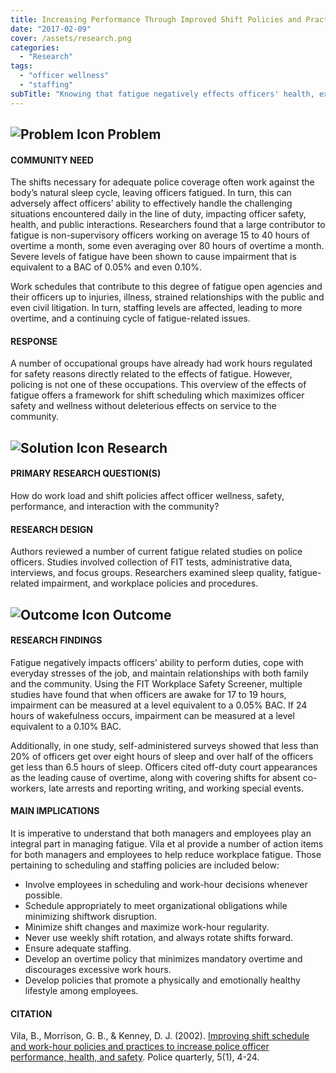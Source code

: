 ```yaml
---
title: Increasing Performance Through Improved Shift Policies and Practices
date: "2017-02-09"
cover: /assets/research.png
categories:
  - "Research"
tags:
  - "officer wellness"
  - "staffing"
subTitle: "Knowing that fatigue negatively effects officers' health, experts provide a number of suggestions to reduce officer fatigue."
---
```

## ![Problem Icon](https://github.com/google/material-design-icons/raw/master/alert/1x_web/ic_error_outline_black_48dp.png "Problem") Problem

#### COMMUNITY NEED

The shifts necessary for adequate police coverage often work against the body’s natural sleep cycle, leaving officers fatigued. In turn, this can adversely affect officers’ ability to effectively handle the challenging situations encountered daily in the line of duty, impacting officer safety, health, and public interactions. Researchers found that a large contributor to fatigue is non-supervisory officers working on average 15 to 40 hours of overtime a month, some even averaging over 80 hours of overtime a month. Severe levels of fatigue have been shown to cause impairment that is equivalent to a BAC of 0.05% and even 0.10%.

Work schedules that contribute to this degree of fatigue open agencies and their officers up to injuries, illness, strained relationships with the public and even civil litigation. In turn, staffing levels are affected, leading to more overtime, and a continuing cycle of fatigue-related issues.

#### RESPONSE

A number of occupational groups have already had work hours regulated for safety reasons directly related to the effects of fatigue. However, policing is not one of these occupations. This overview of the effects of fatigue offers a framework for shift scheduling which maximizes officer safety and wellness without deleterious effects on service to the community.
## ![Solution Icon](https://github.com/google/material-design-icons/raw/master/action/1x_web/ic_lightbulb_outline_black_48dp.png "Solution") Research

#### PRIMARY RESEARCH QUESTION(S)

How do work load and shift policies affect officer wellness, safety, performance, and interaction with the community?

#### RESEARCH DESIGN

Authors reviewed a number of current fatigue related studies on police officers. Studies involved collection of FIT tests, administrative data, interviews, and focus groups. Researchers examined sleep quality, fatigue-related impairment, and workplace policies and procedures.

## ![Outcome Icon](https://github.com/google/material-design-icons/raw/master/action/1x_web/ic_view_list_black_48dp.png "Outcome") Outcome

#### RESEARCH FINDINGS

Fatigue negatively impacts officers’ ability to perform duties, cope with everyday stresses of the job, and maintain relationships with both family and the community. Using the FIT Workplace Safety Screener, multiple studies have found that when officers are awake for 17 to 19 hours, impairment can be measured at a level equivalent to a 0.05% BAC. If 24 hours of wakefulness occurs, impairment can be measured at a level equivalent to a 0.10% BAC.

Additionally, in one study, self-administered surveys showed that less than 20% of officers get over eight hours of sleep and over half of the officers get less than 6.5 hours of sleep. Officers cited off-duty court appearances as the leading cause of overtime, along with covering shifts for absent co-workers, late arrests and reporting writing, and working special events.

#### MAIN IMPLICATIONS

It is imperative to understand that both managers and employees play an integral part in managing fatigue. Vila et al provide a number of action items for both managers and employees to help reduce workplace fatigue. Those pertaining to scheduling and staffing policies are included below:

* Involve employees in scheduling and work-hour decisions whenever possible.
* Schedule appropriately to meet organizational obligations while minimizing shiftwork disruption.
* Minimize shift changes and maximize work-hour regularity.
* Never use weekly shift rotation, and always rotate shifts forward.
* Ensure adequate staffing.
* Develop an overtime policy that minimizes mandatory overtime and discourages excessive work hours.
* Develop policies that promote a physically and emotionally healthy lifestyle among employees.

#### CITATION

Vila, B., Morrison, G. B., & Kenney, D. J. (2002). [Improving shift schedule and work-hour policies and practices to increase police officer performance, health, and safety](http://citeseerx.ist.psu.edu/viewdoc/download?doi=10.1.1.606.9296&rep=rep1&type=pdf). Police quarterly, 5(1), 4-24.
